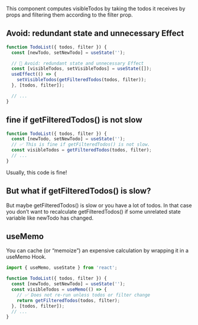 This component computes visibleTodos by taking the todos it receives by props and filtering them according to the filter prop. 


## Avoid: redundant state and unnecessary Effect
```js
function TodoList({ todos, filter }) {
  const [newTodo, setNewTodo] = useState('');

  // 🔴 Avoid: redundant state and unnecessary Effect
  const [visibleTodos, setVisibleTodos] = useState([]);
  useEffect(() => {
    setVisibleTodos(getFilteredTodos(todos, filter));
  }, [todos, filter]);

  // ...
}
```
## fine if getFilteredTodos() is not slow

```js
function TodoList({ todos, filter }) {
  const [newTodo, setNewTodo] = useState('');
  // ✅ This is fine if getFilteredTodos() is not slow.
  const visibleTodos = getFilteredTodos(todos, filter);
  // ...
}
```
Usually, this code is fine! 

## But what if getFilteredTodos() is slow?
But maybe getFilteredTodos() is slow or you have a lot of todos. In that case you don’t want to recalculate getFilteredTodos() if some unrelated state variable like newTodo has changed.


## useMemo
You can cache (or “memoize”) an expensive calculation by wrapping it in a useMemo Hook.
```js
import { useMemo, useState } from 'react';

function TodoList({ todos, filter }) {
  const [newTodo, setNewTodo] = useState('');
  const visibleTodos = useMemo(() => {
    // ✅ Does not re-run unless todos or filter change
    return getFilteredTodos(todos, filter);
  }, [todos, filter]);
  // ...
}
```
